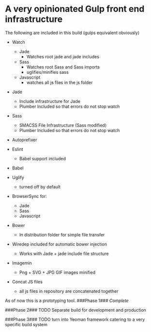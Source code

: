 # A very opinionated Gulp front end infrastructure

The following are included in this build (gulps equivalent obviously)

* Watch
  * Jade
    * Watches root jade and jade includes
  * Sass
    * Watches root Sass and Sass imports
    * uglifies/minifies sass
  * Javascript
    * watches all js files in the js folder
* Jade
  * Include infrastructure for Jade
  * Plumber Included so that errors do not stop watch
* Sass
  * SMACSS File Infrastructure (Sass modified)
  * Plumber Included so that errors do not stop watch
* Autoprefixer
* Eslint
    * Babel support included

* Babel
* Uglify
  * turned off by default
* BrowserSync for:
  * Jade
  * Sass
  * Javascript
* Bower
  * In distribution folder for simple file transfer
* Wiredep included for automatic bower injection
    * Works with Jade + jade include file structure
* Imagemin
    * Png + SVG + JPG GIF images minified
* Concat JS files
  * all js files in repository are concatenated together

As of now this is a prototyping tool.
###Phase 1###
*Complete*

###Phase 2###
TODO
Separate build for development and production

###Phase 3###
TODO turn into Yeoman framework catering to a very specific build system 
